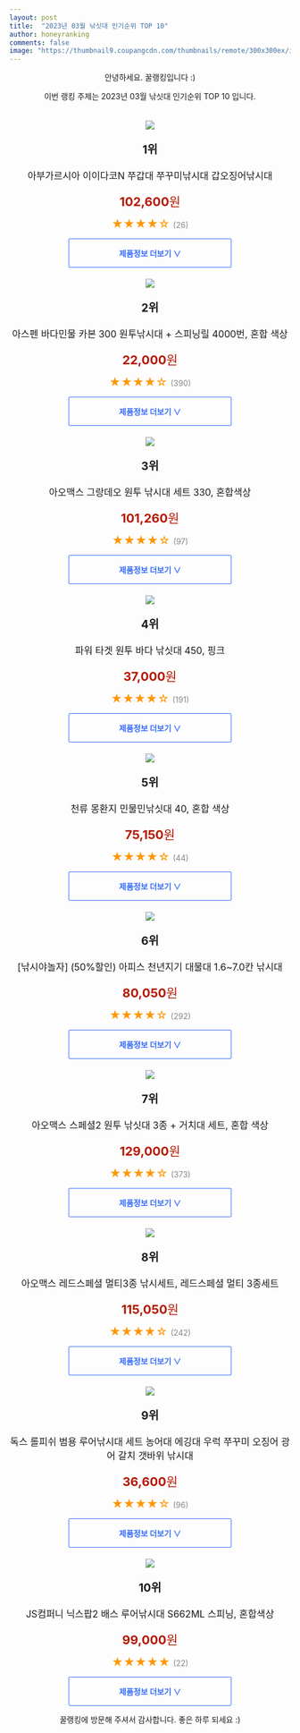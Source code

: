 ```yaml
---
layout: post
title:  "2023년 03월 낚싯대 인기순위 TOP 10"
author: honeyranking
comments: false
image: "https://thumbnail9.coupangcdn.com/thumbnails/remote/300x300ex/image/vendor_inventory/f697/8e9df7ad19c4b00f5586094a7e573942b648e82a02fce2e51af9f2c8e77c.jpg"
---
```

<p style="text-align: center;">안녕하세요. 꿀랭킹입니다 :)</p>
<p style="text-align: center;">이번 랭킹 주제는 2023년 03월 낚싯대 인기순위 TOP 10 입니다.</p><center><img src="https://thumbnail9.coupangcdn.com/thumbnails/remote/300x300ex/image/vendor_inventory/f697/8e9df7ad19c4b00f5586094a7e573942b648e82a02fce2e51af9f2c8e77c.jpg" style="margin-top:20px" /></center><p style="text-align: center; font-size: 20px"><b>1위</b></p><p style="text-align: center; font-size: 17px">아부가르시아 이이다코N 쭈갑대 쭈꾸미낚시대 갑오징어낚시대</p><p style="text-align: center;"><span style="color: #b61800; font-size: 22px;"><b>102,600</b>원</span></p><p style="text-align: center;"><span style="color: #ff9600; font-size: 20px;">★★★★☆ </span><span style="color: #878787;">(26)</span></p><center><a href="https://link.coupang.com/a/TBz4S"><div style="font-size: 14px; display: inline-block; padding: 15px 90px; color: #346aff; border-radius: 2px; border: 1px solid #346aff; cursor: pointer;"><b>제품정보 더보기 &or;</b></div></a></center><center><img src="https://thumbnail8.coupangcdn.com/thumbnails/remote/300x300ex/image/product/image/vendoritem/2018/11/13/3618740523/df32b80e-bb74-4f99-9f94-229edc25e688.jpg" style="margin-top:20px" /></center><p style="text-align: center; font-size: 20px"><b>2위</b></p><p style="text-align: center; font-size: 17px">아스펜 바다민물 카본 300 원투낚시대 + 스피닝릴 4000번, 혼합 색상</p><p style="text-align: center;"><span style="color: #b61800; font-size: 22px;"><b>22,000</b>원</span></p><p style="text-align: center;"><span style="color: #ff9600; font-size: 20px;">★★★★☆ </span><span style="color: #878787;">(390)</span></p><center><a href="https://link.coupang.com/a/TBz4T"><div style="font-size: 14px; display: inline-block; padding: 15px 90px; color: #346aff; border-radius: 2px; border: 1px solid #346aff; cursor: pointer;"><b>제품정보 더보기 &or;</b></div></a></center><center><img src="https://thumbnail8.coupangcdn.com/thumbnails/remote/300x300ex/image/retail/images/2020/09/21/15/2/3d9f3b5a-f862-4cc3-8ced-7fa5f91daa73.jpg" style="margin-top:20px" /></center><p style="text-align: center; font-size: 20px"><b>3위</b></p><p style="text-align: center; font-size: 17px">아오맥스 그랑데오 원투 낚시대 세트 330, 혼합색상</p><p style="text-align: center;"><span style="color: #b61800; font-size: 22px;"><b>101,260</b>원</span></p><p style="text-align: center;"><span style="color: #ff9600; font-size: 20px;">★★★★☆ </span><span style="color: #878787;">(97)</span></p><center><a href="https://link.coupang.com/a/TBz4U"><div style="font-size: 14px; display: inline-block; padding: 15px 90px; color: #346aff; border-radius: 2px; border: 1px solid #346aff; cursor: pointer;"><b>제품정보 더보기 &or;</b></div></a></center><center><img src="https://thumbnail6.coupangcdn.com/thumbnails/remote/300x300ex/image/rs_quotation_api/0paq17dp/4af8d917c9f64bc08b8680ff0fc452a1.jpg" style="margin-top:20px" /></center><p style="text-align: center; font-size: 20px"><b>4위</b></p><p style="text-align: center; font-size: 17px">파워 타겟 원투 바다 낚싯대 450, 핑크</p><p style="text-align: center;"><span style="color: #b61800; font-size: 22px;"><b>37,000</b>원</span></p><p style="text-align: center;"><span style="color: #ff9600; font-size: 20px;">★★★★☆ </span><span style="color: #878787;">(191)</span></p><center><a href="https://link.coupang.com/a/TBz4V"><div style="font-size: 14px; display: inline-block; padding: 15px 90px; color: #346aff; border-radius: 2px; border: 1px solid #346aff; cursor: pointer;"><b>제품정보 더보기 &or;</b></div></a></center><center><img src="https://thumbnail9.coupangcdn.com/thumbnails/remote/300x300ex/image/retail/images/2020/10/26/17/7/4df83754-246c-45c8-8bc8-7473bbe59c7e.jpg" style="margin-top:20px" /></center><p style="text-align: center; font-size: 20px"><b>5위</b></p><p style="text-align: center; font-size: 17px">천류 몽환지 민물민낚싯대 40, 혼합 색상</p><p style="text-align: center;"><span style="color: #b61800; font-size: 22px;"><b>75,150</b>원</span></p><p style="text-align: center;"><span style="color: #ff9600; font-size: 20px;">★★★★☆ </span><span style="color: #878787;">(44)</span></p><center><a href="https://link.coupang.com/a/TBz4X"><div style="font-size: 14px; display: inline-block; padding: 15px 90px; color: #346aff; border-radius: 2px; border: 1px solid #346aff; cursor: pointer;"><b>제품정보 더보기 &or;</b></div></a></center><center><img src="https://thumbnail9.coupangcdn.com/thumbnails/remote/300x300ex/image/vendor_inventory/3642/d1730255a3cb0869da1bfa73e91b732f443a4383aef3761628f88c427304.jpg" style="margin-top:20px" /></center><p style="text-align: center; font-size: 20px"><b>6위</b></p><p style="text-align: center; font-size: 17px">[낚시야놀자] (50%할인) 아피스 천년지기 대물대 1.6~7.0칸 낚시대</p><p style="text-align: center;"><span style="color: #b61800; font-size: 22px;"><b>80,050</b>원</span></p><p style="text-align: center;"><span style="color: #ff9600; font-size: 20px;">★★★★☆ </span><span style="color: #878787;">(292)</span></p><center><a href="https://link.coupang.com/a/TBz4Z"><div style="font-size: 14px; display: inline-block; padding: 15px 90px; color: #346aff; border-radius: 2px; border: 1px solid #346aff; cursor: pointer;"><b>제품정보 더보기 &or;</b></div></a></center><center><img src="https://thumbnail6.coupangcdn.com/thumbnails/remote/300x300ex/image/retail/images/2019/11/25/18/5/12d1635d-3f4a-4f12-b2e6-e43b71ebc74f.jpg" style="margin-top:20px" /></center><p style="text-align: center; font-size: 20px"><b>7위</b></p><p style="text-align: center; font-size: 17px">아오맥스 스페셜2 원투 낚싯대 3종 + 거치대 세트, 혼합 색상</p><p style="text-align: center;"><span style="color: #b61800; font-size: 22px;"><b>129,000</b>원</span></p><p style="text-align: center;"><span style="color: #ff9600; font-size: 20px;">★★★★☆ </span><span style="color: #878787;">(373)</span></p><center><a href="https://link.coupang.com/a/TBz41"><div style="font-size: 14px; display: inline-block; padding: 15px 90px; color: #346aff; border-radius: 2px; border: 1px solid #346aff; cursor: pointer;"><b>제품정보 더보기 &or;</b></div></a></center><center><img src="https://thumbnail10.coupangcdn.com/thumbnails/remote/300x300ex/image/vendor_inventory/79b3/de0fad202ed19f4c5004e03ef6b7c5cc2a607f154d3488a90c89a5fae875.jpg" style="margin-top:20px" /></center><p style="text-align: center; font-size: 20px"><b>8위</b></p><p style="text-align: center; font-size: 17px">아오맥스 레드스페셜 멀티3종 낚시세트, 레드스페셜 멀티 3종세트</p><p style="text-align: center;"><span style="color: #b61800; font-size: 22px;"><b>115,050</b>원</span></p><p style="text-align: center;"><span style="color: #ff9600; font-size: 20px;">★★★★☆ </span><span style="color: #878787;">(242)</span></p><center><a href="https://link.coupang.com/a/TBz43"><div style="font-size: 14px; display: inline-block; padding: 15px 90px; color: #346aff; border-radius: 2px; border: 1px solid #346aff; cursor: pointer;"><b>제품정보 더보기 &or;</b></div></a></center><center><img src="https://thumbnail7.coupangcdn.com/thumbnails/remote/300x300ex/image/vendor_inventory/a599/960fc41091ec3e599bf486875e84efad7482aa04b882e050c4ef7d52a80a.JPG" style="margin-top:20px" /></center><p style="text-align: center; font-size: 20px"><b>9위</b></p><p style="text-align: center; font-size: 17px">독스 롤피쉬 범용 루어낚시대 세트 농어대 에깅대 우럭 쭈꾸미 오징어 광어 갈치 갯바위 낚시대</p><p style="text-align: center;"><span style="color: #b61800; font-size: 22px;"><b>36,600</b>원</span></p><p style="text-align: center;"><span style="color: #ff9600; font-size: 20px;">★★★★☆ </span><span style="color: #878787;">(96)</span></p><center><a href="https://link.coupang.com/a/TBz44"><div style="font-size: 14px; display: inline-block; padding: 15px 90px; color: #346aff; border-radius: 2px; border: 1px solid #346aff; cursor: pointer;"><b>제품정보 더보기 &or;</b></div></a></center><center><img src="https://thumbnail8.coupangcdn.com/thumbnails/remote/300x300ex/image/vendor_inventory/aead/0bf2315958a760ffcfe33b371edae8e576af14dea6fbb17796ca77555628.png" style="margin-top:20px" /></center><p style="text-align: center; font-size: 20px"><b>10위</b></p><p style="text-align: center; font-size: 17px">JS컴퍼니 닉스팝2 배스 루어낚시대 S662ML 스피닝, 혼합색상</p><p style="text-align: center;"><span style="color: #b61800; font-size: 22px;"><b>99,000</b>원</span></p><p style="text-align: center;"><span style="color: #ff9600; font-size: 20px;">★★★★★ </span><span style="color: #878787;">(22)</span></p><center><a href="https://link.coupang.com/a/TBz46"><div style="font-size: 14px; display: inline-block; padding: 15px 90px; color: #346aff; border-radius: 2px; border: 1px solid #346aff; cursor: pointer;"><b>제품정보 더보기 &or;</b></div></a></center><p style="text-align: center;">꿀랭킹에 방문해 주셔서 감사합니다. 좋은 하루 되세요 :)</p>